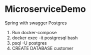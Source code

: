 # MicroserviceDemo
Spring with swagger Postgres

1. Run docker-compose
2. docker exec -it postgresql bash
3. psql -U postgres
4. CREATE DATABASE customer
